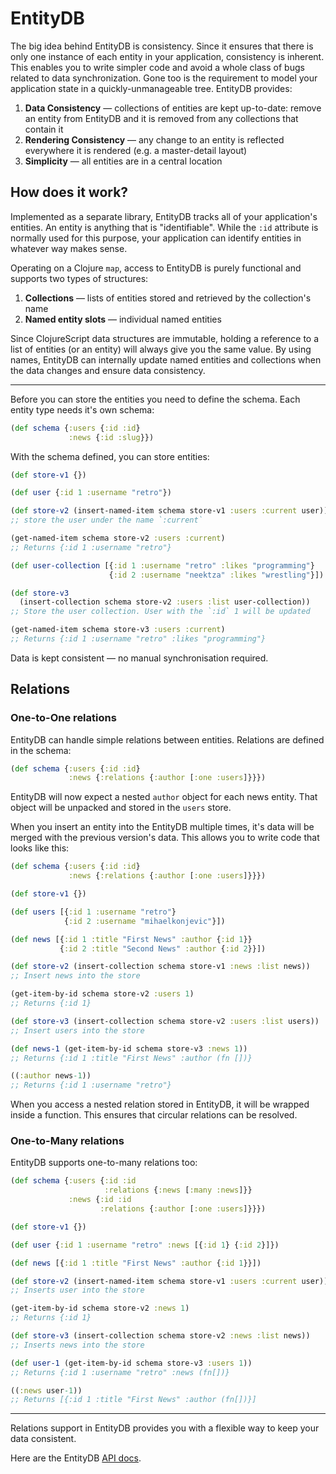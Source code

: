 # EntityDB

The big idea behind EntityDB is consistency. Since it ensures that there is only one instance of each entity in your application, consistency is inherent. This enables you to write simpler code and avoid a whole class of bugs related to data synchronization. Gone too is the requirement to model your application state in a quickly-unmanageable tree. EntityDB provides:

1. **Data Consistency** — collections of entities are kept up-to-date: remove an entity from EntityDB and it is removed from any collections that contain it
2. **Rendering Consistency** — any change to an entity is reflected everywhere it is rendered (e.g. a master-detail layout)
3. **Simplicity** — all entities are in a central location

## How does it work?

Implemented as a separate library, EntityDB tracks all of your application's entities. An entity is anything that is "identifiable". While the `:id` attribute is normally used for this purpose, your application can identify entities in whatever way makes sense.

Operating on a Clojure `map`, access to EntityDB is purely functional and supports two types of structures:

1. **Collections** — lists of entities stored and retrieved by the collection's name
2. **Named entity slots** — individual named entities 

Since ClojureScript data structures are immutable, holding a reference to a list of entities (or an entity) will always give you the same value. By using names, EntityDB can internally update named entities and collections when the data changes and ensure data consistency.

---

Before you can store the entities you need to define the schema. Each entity type needs it's own schema:

```clojure
(def schema {:users {:id :id}
             :news {:id :slug}})
```

With the schema defined, you can store entities:

```clojure
(def store-v1 {})

(def user {:id 1 :username "retro"})

(def store-v2 (insert-named-item schema store-v1 :users :current user))
;; store the user under the name `:current`

(get-named-item schema store-v2 :users :current)
;; Returns {:id 1 :username "retro"}

(def user-collection [{:id 1 :username "retro" :likes "programming"}
                      {:id 2 :username "neektza" :likes "wrestling"}])

(def store-v3
  (insert-collection schema store-v2 :users :list user-collection))
;; Store the user collection. User with the `:id` 1 will be updated

(get-named-item schema store-v3 :users :current)
;; Returns {:id 1 :username "retro" :likes "programming"}
```
Data is kept consistent — no manual synchronisation required.

## Relations

### One-to-One relations

EntityDB can handle simple relations between entities. Relations are defined in the schema:

```clojure
(def schema {:users {:id :id}
             :news {:relations {:author [:one :users]}}})
```

EntityDB will now expect a nested `author` object for each news entity. That object will be unpacked and stored in the `users` store.

When you insert an entity into the EntityDB multiple times, it's data will be merged with the previous version's data. This allows you to write code that looks like this:

```clojure
(def schema {:users {:id :id}
             :news {:relations {:author [:one :users]}}})

(def store-v1 {})

(def users [{:id 1 :username "retro"}
            {:id 2 :username "mihaelkonjevic"}])

(def news [{:id 1 :title "First News" :author {:id 1}}
           {:id 2 :title "Second News" :author {:id 2}}])

(def store-v2 (insert-collection schema store-v1 :news :list news))
;; Insert news into the store

(get-item-by-id schema store-v2 :users 1)
;; Returns {:id 1}

(def store-v3 (insert-collection schema store-v2 :users :list users))
;; Insert users into the store

(def news-1 (get-item-by-id schema store-v3 :news 1))
;; Returns {:id 1 :title "First News" :author (fn [])}

((:author news-1))
;; Returns {:id 1 :username "retro"}
```

When you access a nested relation stored in EntityDB, it will be wrapped inside a function. This ensures that circular relations can be resolved.

### One-to-Many relations

EntityDB supports one-to-many relations too:

```clojure
(def schema {:users {:id :id
                     :relations {:news [:many :news]}}
             :news {:id :id
                    :relations {:author [:one :users]}}})

(def store-v1 {})

(def user {:id 1 :username "retro" :news [{:id 1} {:id 2}]})

(def news [{:id 1 :title "First News" :author {:id 1}}])

(def store-v2 (insert-named-item schema store-v1 :users :current user))
;; Inserts user into the store

(get-item-by-id schema store-v2 :news 1)
;; Returns {:id 1}

(def store-v3 (insert-collection schema store-v2 :news :list news))
;; Inserts news into the store

(def user-1 (get-item-by-id schema store-v3 :users 1))
;; Returns {:id 1 :username "retro" :news (fn[])}

((:news user-1))
;; Returns [{:id 1 :title "First News" :author (fn[])}]
```

---

Relations support in EntityDB provides you with a flexible way to keep your data consistent.

Here are the EntityDB [API docs](/api/entitydb/).

